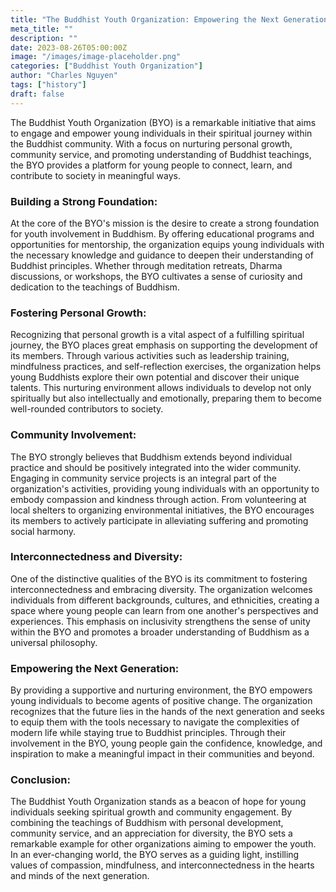 ```yaml
---
title: "The Buddhist Youth Organization: Empowering the Next Generation"
meta_title: ""
description: ""
date: 2023-08-26T05:00:00Z
image: "/images/image-placeholder.png"
categories: ["Buddhist Youth Organization"]
author: "Charles Nguyen"
tags: ["history"]
draft: false
---
```


The Buddhist Youth Organization (BYO) is a remarkable initiative that aims to engage and empower young individuals in their spiritual journey within the Buddhist community. With a focus on nurturing personal growth, community service, and promoting understanding of Buddhist teachings, the BYO provides a platform for young people to connect, learn, and contribute to society in meaningful ways.

### Building a Strong Foundation:

At the core of the BYO's mission is the desire to create a strong foundation for youth involvement in Buddhism. By offering educational programs and opportunities for mentorship, the organization equips young individuals with the necessary knowledge and guidance to deepen their understanding of Buddhist principles. Whether through meditation retreats, Dharma discussions, or workshops, the BYO cultivates a sense of curiosity and dedication to the teachings of Buddhism.

### Fostering Personal Growth:

Recognizing that personal growth is a vital aspect of a fulfilling spiritual journey, the BYO places great emphasis on supporting the development of its members. Through various activities such as leadership training, mindfulness practices, and self-reflection exercises, the organization helps young Buddhists explore their own potential and discover their unique talents. This nurturing environment allows individuals to develop not only spiritually but also intellectually and emotionally, preparing them to become well-rounded contributors to society.

### Community Involvement:

The BYO strongly believes that Buddhism extends beyond individual practice and should be positively integrated into the wider community. Engaging in community service projects is an integral part of the organization's activities, providing young individuals with an opportunity to embody compassion and kindness through action. From volunteering at local shelters to organizing environmental initiatives, the BYO encourages its members to actively participate in alleviating suffering and promoting social harmony.

### Interconnectedness and Diversity:

One of the distinctive qualities of the BYO is its commitment to fostering interconnectedness and embracing diversity. The organization welcomes individuals from different backgrounds, cultures, and ethnicities, creating a space where young people can learn from one another's perspectives and experiences. This emphasis on inclusivity strengthens the sense of unity within the BYO and promotes a broader understanding of Buddhism as a universal philosophy.

### Empowering the Next Generation:

By providing a supportive and nurturing environment, the BYO empowers young individuals to become agents of positive change. The organization recognizes that the future lies in the hands of the next generation and seeks to equip them with the tools necessary to navigate the complexities of modern life while staying true to Buddhist principles. Through their involvement in the BYO, young people gain the confidence, knowledge, and inspiration to make a meaningful impact in their communities and beyond.

### Conclusion:

The Buddhist Youth Organization stands as a beacon of hope for young individuals seeking spiritual growth and community engagement. By combining the teachings of Buddhism with personal development, community service, and an appreciation for diversity, the BYO sets a remarkable example for other organizations aiming to empower the youth. In an ever-changing world, the BYO serves as a guiding light, instilling values of compassion, mindfulness, and interconnectedness in the hearts and minds of the next generation.
